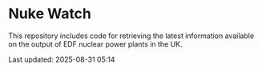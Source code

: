 # Nuke Watch

This repository includes code for retrieving the latest information available on the output of EDF nuclear power plants in the UK.

Last updated: 2025-08-31 05:14